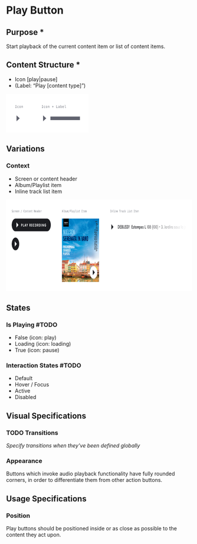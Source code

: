 # Play Button
## Purpose *
Start playback of the current content item or list of content items.

## Content Structure *
- Icon [play|pause]
- (Label: “Play [content type]”)

<img src="content-structure.jpg" width="224" height="104" />

## Variations
### Context
- Screen or content header
- Album/Playlist item
- Inline track list item

<img src="variation__context.jpg" width="800" height="248" />

## States
### Is Playing #TODO
- False (icon: play)
- Loading (icon: loading)
- True (icon: pause)

### Interaction States #TODO
- Default
- Hover / Focus
- Active
- Disabled

## Visual Specifications
### TODO Transitions
*Specify transitions when they've been defined globally*

### Appearance
Buttons which invoke audio playback functionality have fully rounded corners, in order to differentiate them from other action buttons.

## Usage Specifications
### Position
Play buttons should be positioned inside or as close as possible to the content they act upon.
